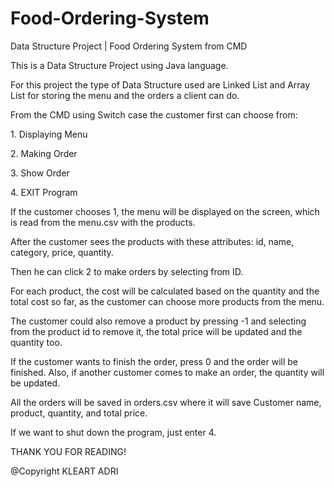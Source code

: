 # Food-Ordering-System
<p>Data Structure Project | Food Ordering System from CMD</p>
<p>This is a Data Structure Project using Java language.</p>
<p>For this project the type of Data Structure used are Linked List and Array List for storing the menu and the orders a client can do.</p>
<p>From the CMD using Switch case the customer first can choose from:</p>
<p>1. Displaying Menu</p>
<p>2. Making Order</p>
<p>3. Show Order</p>
<p>4. EXIT Program</p>
<p>If the customer chooses 1, the menu will be displayed on the screen, which is read from the menu.csv with the products.</p>
<p>After the customer sees the products with these attributes: id, name, category, price, quantity.</p>
<p>Then he can click 2 to make orders by selecting from ID.</p>
<p>For each product, the cost will be calculated based on the quantity and the total cost so far, as the customer can choose more products from the menu.</p>
<p>The customer could also remove a product by pressing -1 and selecting from the product id to remove it, the total price will be updated and the quantity too.</p>
<p>If the customer wants to finish the order, press 0 and the order will be finished. Also, if another customer comes to make an order, the quantity will be updated.</p>
<p>All the orders will be saved in orders.csv where it will save Customer name, product, quantity, and total price.</p>
<p>If we want to shut down the program, just enter 4.</p>
<p>THANK YOU FOR READING!</p>
<p>@Copyright KLEART ADRI</p>
